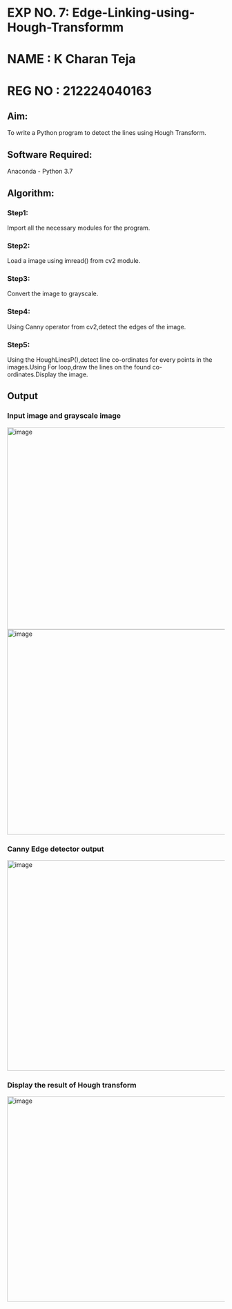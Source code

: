 # **EXP NO. 7: Edge-Linking-using-Hough-Transformm**
# NAME : K Charan Teja
# REG NO : 212224040163

## Aim:
To write a Python program to detect the lines using Hough Transform.

## Software Required:
Anaconda - Python 3.7

## Algorithm:
### Step1:

Import all the necessary modules for the program.
### Step2:

Load a image using imread() from cv2 module.
### Step3:

Convert the image to grayscale.
### Step4:

Using Canny operator from cv2,detect the edges of the image.
### Step5:

Using the HoughLinesP(),detect line co-ordinates for every points in the images.Using For loop,draw the lines on the found co-ordinates.Display the image.
## Output

### Input image and grayscale image
<img width="686" height="467" alt="image" src="https://github.com/user-attachments/assets/7b479279-5e30-4a60-917f-11e122da1d55" />

<img width="684" height="475" alt="image" src="https://github.com/user-attachments/assets/34a2b165-ca87-440c-a2ad-ea0508e18c5d" />


### Canny Edge detector output
<img width="765" height="487" alt="image" src="https://github.com/user-attachments/assets/1d496b27-baad-40e9-acee-7913df6fde93" />


### Display the result of Hough transform
<img width="738" height="475" alt="image" src="https://github.com/user-attachments/assets/73a051fc-bf65-4b3b-92a7-a5b514a2f707" />

